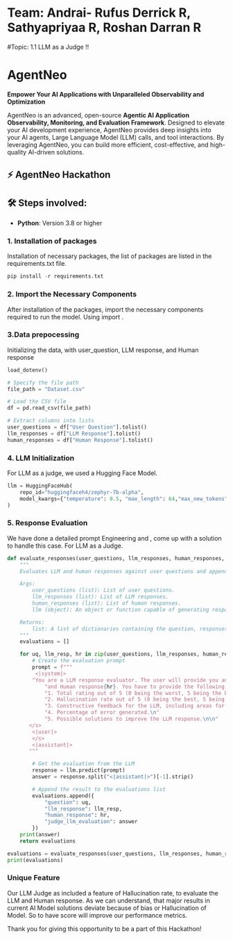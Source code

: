 # Team: Andrai- Rufus Derrick R, Sathyapriyaa R, Roshan Darran R
#Topic: 1.1 LLM as a Judge !! 

# AgentNeo
**Empower Your AI Applications with Unparalleled Observability and Optimization**

AgentNeo is an advanced, open-source **Agentic AI Application Observability, Monitoring, and Evaluation Framework**. Designed to elevate your AI development experience, AgentNeo provides deep insights into your AI agents, Large Language Model (LLM) calls, and tool interactions. By leveraging AgentNeo, you can build more efficient, cost-effective, and high-quality AI-driven solutions.

## ⚡ AgentNeo Hackathon

## 🛠 Steps involved:

- **Python**: Version 3.8 or higher

### 1. Installation of packages

Installation of necessary packages, the list of packages are listed in the requirements.txt file.
```python
pip install -r requirements.txt
```
### 2. Import the Necessary Components

After installation of the packages, import the necessary components required to run the model.
Using import .

### 3.Data prepocessing

Initializing the data, with user_question, LLM response, and Human response

```python
load_dotenv()

# Specify the file path
file_path = "Dataset.csv"

# Load the CSV file
df = pd.read_csv(file_path)

# Extract columns into lists
user_questions = df["User Question"].tolist()
llm_responses = df["LLM Response"].tolist()
human_responses = df["Human Response"].tolist()
```


### 4. LLM Initialization

For LLM as a judge, we used a Hugging Face Model.

```python
llm = HuggingFaceHub(
    repo_id="huggingfaceh4/zephyr-7b-alpha",
    model_kwargs={"temperature": 0.5, "max_length": 64,"max_new_tokens":512}
)
```

### 5. Response Evaluation

We have done a detailed prompt Engineering and , come up with a solution to handle this case. For LLM as a Judge.

```python
def evaluate_responses(user_questions, llm_responses, human_responses, llm):
    """
    Evaluates LLM and human responses against user questions and appends the evaluation to a list.

    Args:
        user_questions (list): List of user questions.
        llm_responses (list): List of LLM responses.
        human_responses (list): List of human responses.
        llm (object): An object or function capable of generating responses (e.g., an LLM instance with a predict method).

    Returns:
        list: A list of dictionaries containing the question, responses, and evaluation.
    """
    evaluations = []

    for uq, llm_resp, hr in zip(user_questions, llm_responses, human_responses):
        # Create the evaluation prompt
        prompt = f"""
         <|system|>
        "You are a LLM response evaluator. The user will provide you an input_query {uq}, LLM response{llm_resp}, "
            "and Human response{hr}. You have to provide the following:\n\n"
            "1. Total rating out of 5 (0 being the worst, 5 being the best).\n"
            "2. Hallucination rate out of 5 (0 being the best, 5 being the worst).\n"
            "3. Constructive feedback for the LLM, including areas for improvement.\n"
            "4. Percentage of error generated.\n"
            "5. Possible solutions to improve the LLM response.\n\n"
       </s>
        <|user|>
        </s>
        <|assistant|>
       """

        # Get the evaluation from the LLM
        response = llm.predict(prompt)
        answer = response.split("<|assistant|>")[-1].strip()

        # Append the result to the evaluations list
        evaluations.append({
            "question": uq,
            "llm_response": llm_resp,
            "human_response": hr,
            "judge_llm_evaluation": answer
        })
    print(answer)
    return evaluations

evaluations = evaluate_responses(user_questions, llm_responses, human_responses, llm)
print(evaluations)
```

### Unique Feature
Our LLM Judge as included a feature of Hallucination rate, to evaluate the LLM and Human response. As we can understand, that major
results in current AI Model solutions deviate because of bias or Hallucination of Model. So to have score will improve our performance metrics.



Thank you for giving this opportunity to be a part of this Hackathon!



